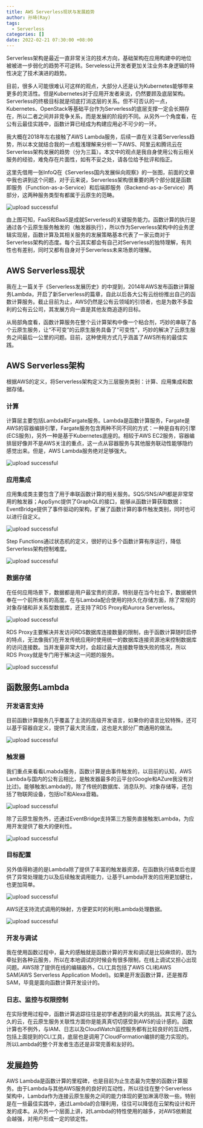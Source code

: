 ```yaml
---
title: AWS Serverless现状与发展趋势
author: 孙琦(Ray)
tags:
  - Serverless
categories: []
date: 2022-02-21 07:30:00 +08:00
---
```

Serverless架构是最近一直非常关注的技术方向，基础架构在应用构建中的地位被被进一步弱化的趋势不可逆转。Serveless让开发者更加关注业务本身逻辑的特性决定了技术演进的趋势。

目前，很多人可能很难认可这样的观点，大部分人还是认为Kubernetes能够带来更多的灵活性。但是Kubernetes对于应用开发者来说，仍然要顾及底层架构。Serverless的终极目标就是彻底打消这层的关系。但不可否认的一点，Kubernetes、OpenStack等基础平台作为Serverless的底层支撑一定会长期存在，所以二者之间并非竞争关系，而是发展的阶段的不同。从另外一个角度看，在公有云最佳实践中，函数计算已经成为构建应用必不可少的一环。

<!-- more -->

我大概在2018年左右接触了AWS Lambda服务，后续一直在关注着Serverless趋势，所以本文就结合我的一点粗浅理解来分析一下AWS、阿里云和腾讯云在Serverless架构发展的趋势（分为三篇）。本文中的观点是我自身使用公有云相关服务的经验，难免存在片面性，如有不妥之处，请各位给予批评和指正。

这里先借用一张InfoQ在《Serverless国内发展纵向观察》的一张图，前面的文章中我也讲到这个问题，对于云来说，Serverless架构很重要的两个部分就是函数即服务（Function-as-a-Service）和后端即服务（Backend-as-a-Service）两部分，这两种服务类型有都属于云原生的范畴。

![upload successful](/images/pasted-162.png)

由上图可知，FaaS和BaaS是成就Serverless的关键服务能力。函数计算的执行是通过各个云原生服务触发的（触发器执行），所以作为Serverless架构中的业务逻辑实现层，函数计算及其相关服务的发展策略基本代表了一家云商对于Serverless架构的态度。每个云其实都会有自己对Serverless的独特理解，有共性也有差别，同时又都有自身对于Serverless未来场景的理解。

## AWS Serverless现状

我在上一篇关于《Serverless发展历史》的中提到，2014年AWS发布函数计算服务Lambda，开启了新Serverless的篇章，自此以后各大公有云纷纷推出自己的函数计算服务。截止目前为止，AWS仍然是公有云领域的引领者，也是为数不多盈利的公有云公司，其发展方向一直是其他友商追逐的目标。

从局部角度看，函数计算服务在整个云计算架构中像一个粘合剂，巧妙的串联了各个云原生服务，让“不可变”的云原生服务具备了“可变性”，巧妙的解决了云原生服务之间最后一公里的问题。目前，这种使用方式几乎涵盖了AWS所有的最佳实践。

## AWS Serverless架构

根据AWS的定义，将Serverless架构定义为三层服务类别：计算、应用集成和数据存储。

### 计算

计算层主要包括Lambda和Fargate服务。Lambda是函数计算服务，Fargate是AWS的容器编排引擎，Fargate服务包含两种不同不同的方式：一种是自有的引擎(ECS服务)，另外一种是基于Kubernetes底座的。相较于AWS EC2服务，容器编排层好像并不是AWS关注的重点，这一点从容器服务与其他服务联动性能够隐约感觉出来。但是，AWS Lambda服务绝对足够强大。

![upload successful](/images/pasted-173.png)

### 应用集成

应用集成类主要包含了用于串联函数计算的相关服务。SQS/SNS/API都是非常常用的触发器；AppSync提供了GraphQL的接口，能够从函数计算获取数据；EventBridge提供了事件驱动的架构，扩展了函数计算的事件触发类别，同时也可以进行自定义。

![upload successful](/images/pasted-177.png)

Step Functions通过状态机的定义，很好的让多个函数计算有序运行，降低Serverless架构控制难度。

![upload successful](/images/pasted-178.png)

### 数据存储

在任何应用场景下，数据都是用户最宝贵的资源，特别是在当今社会下，数据被供奉在一个前所未有的高度。在与Lambda配合使用的持久化存储方面，除了常规的对象存储和非关系型数据库，还支持了RDS Proxy和Aurora Serverless。

![upload successful](/images/pasted-179.png)

RDS Proxy主要解决并发访问RDS数据库连接数量的限制，由于函数计算随时启停的特点，无法像我们在开发传统应用时使用统一的数据库连接资源池来控制数据库的访问连接数。当并发量非常大时，会超过最大连接数导致失败的情况，所以RDS Proxy就是专门用于解决这一问题的服务。

![upload successful](/images/pasted-182.png)


## 函数服务Lambda

### 开发语言支持

目前函数计算服务几乎覆盖了主流的高级开发语言，如果你的语言比较特殊，还可以基于容器自定义，提供了最大灵活度，这也是大部分厂商通用的做法。

![upload successful](/images/pasted-181.png)

### 触发器

我们重点来看看Lmabda服务，函数计算是由事件触发的，以目前的认知，AWS Lambda与国内的公有云相比，是触发器最多的云平台(Google和AZure我没有对比过)。能够触发Lambda的，除了传统的数据库、消息队列、对象存储等，还包括了物联网设备，包括loT和Alexa音箱。

![upload successful](/images/pasted-174.png)

除了云原生服务外，还通过EventBridge支持第三方服务直接触发Lambda，为应用开发提供了极大的便利性。

![upload successful](/images/pasted-175.png)

### 目标配置

另外值得称道的是Lambda除了提供了丰富的触发器资源，在函数执行结束后也提供了异常处理能力以及后续触发调用能力，让基于Lambda开发的应用更加健壮，也更加简单。

![upload successful](/images/pasted-176.png)

AWS还支持流式调用的映射，方便更实时的利用Lambda处理数据。

![upload successful](/images/pasted-180.png)

### 开发与调试

我在使用函数过程中，最大的感触就是函数计算的开发和调试是比较麻烦的，因为牵扯到各种云服务，所以在本地调试的时候会有很多限制，在线上调试又担心出现问题。AWS除了提供在线的编辑器外，CLI工具包括了AWS CLI和AWS SAM(AWS Serverless Application Model)。如果是开发函数计算，还是推荐SAM，毕竟是面向函数计算开发设计的。

### 日志、监控与权限控制

在实际使用过程中，函数计算追踪往往是初学者遇到的最大的挑战。其实用了这么久的云，在云原生服务关联性方面你是能真真切切感受到AWS的设计感的。函数计算也不例外，与IAM、日志以及CloudWatch监控服务都有比较良好的互动性，包括上面提到的CLI工具，底层也是调用了CloudFormation编排的能力实现的。所以Lambda的整个开发者生态还是非常完善和友好的。

## 发展趋势

AWS Lambda是函数计算的里程碑，也是目前为止生态最为完整的函数计算服务。由于Lambda与其他AWS服务的良好的互动性，所以往往在整个Serverless架构中，Lambda作为连接云原生服务之间的能力体现的更加淋漓尽致一些。特别是在一些最佳实践中，通过Lambda的合理利用，往往可以降低在云架构设计和开发的成本。从另外一个层面上讲，对Lambda的特性使用的越多，对AWS依赖就会越强，对用户形成一定的锁定性。
